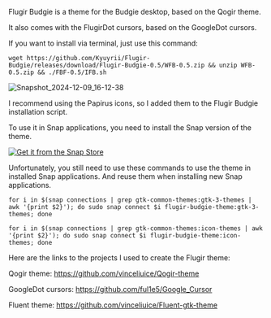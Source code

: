 Flugir Budgie is a theme for the Budgie desktop, based on the Qogir theme.

It also comes with the FlugirDot cursors, based on the GoogleDot cursors.

If you want to install via terminal, just use this command:

``` wget https://github.com/Kyuyrii/Flugir-Budgie/releases/download/Flugir-Budgie-0.5/WFB-0.5.zip && unzip WFB-0.5.zip && ./FBF-0.5/IFB.sh ```

![Snapshot_2024-12-09_16-12-38](https://github.com/user-attachments/assets/1c8be0ac-7baa-407d-a803-b570cdb8f365)

I recommend using the Papirus icons, so I added them to the Flugir Budgie installation script.

To use it in Snap applications, you need to install the Snap version of the theme.

<a href="https://snapcraft.io/flugir-budgie-theme">
  <img alt="Get it from the Snap Store" src="https://snapcraft.io/en/dark/install.svg" />
</a>

Unfortunately, you still need to use these commands to use the theme in installed Snap applications.
And reuse them when installing new Snap applications.

``` for i in $(snap connections | grep gtk-common-themes:gtk-3-themes | awk '{print $2}'); do sudo snap connect $i flugir-budgie-theme:gtk-3-themes; done ```

``` for i in $(snap connections | grep gtk-common-themes:icon-themes | awk '{print $2}'); do sudo snap connect $i flugir-budgie-theme:icon-themes; done ```

Here are the links to the projects I used to create the Flugir theme:

Qogir theme: https://github.com/vinceliuice/Qogir-theme

GoogleDot cursors: https://github.com/ful1e5/Google_Cursor

Fluent theme: https://github.com/vinceliuice/Fluent-gtk-theme
